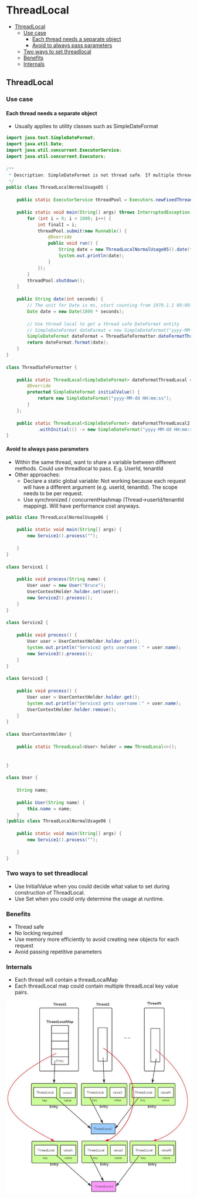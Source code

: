 # ThreadLocal

* [ThreadLocal](threadlocal.md#threadlocal)
  * [Use case](threadlocal.md#use-case)
    * [Each thread needs a separate object](threadlocal.md#each-thread-needs-a-separate-object)
    * [Avoid to always pass parameters](threadlocal.md#avoid-to-always-pass-parameters)
  * [Two ways to set threadlocal](threadlocal.md#two-ways-to-set-threadlocal)
  * [Benefits](threadlocal.md#benefits)
  * [Internals](threadlocal.md#internals)

## ThreadLocal

### Use case

#### Each thread needs a separate object

* Usually applies to utility classes such as SimpleDateFormat

```java
import java.text.SimpleDateFormat;
import java.util.Date;
import java.util.concurrent.ExecutorService;
import java.util.concurrent.Executors;

/**
 * Description: SimpleDateFormat is not thread safe. If multiple threads try to use it, then non thread-safe behaviors might occur (e.g. in this case, printing the same timestamp)
 */
public class ThreadLocalNormalUsage05 {

    public static ExecutorService threadPool = Executors.newFixedThreadPool(10);

    public static void main(String[] args) throws InterruptedException {
        for (int i = 0; i < 1000; i++) {
            int finalI = i;
            threadPool.submit(new Runnable() {
                @Override
                public void run() {
                    String date = new ThreadLocalNormalUsage05().date(finalI);
                    System.out.println(date);
                }
            });
        }
        threadPool.shutdown();
    }

    public String date(int seconds) {
        // The unit for Date is ms, start counting from 1970.1.1 00:00:00 GMT 
        Date date = new Date(1000 * seconds);

        // Use thread local to get a thread safe DateFormat entity
        // SimpleDateFormat dateFormat = new SimpleDateFormat("yyyy-MM-dd HH:mm:ss");
        SimpleDateFormat dateFormat = ThreadSafeFormatter.dateFormatThreadLocal2.get();
        return dateFormat.format(date);
    }
}

class ThreadSafeFormatter {

    public static ThreadLocal<SimpleDateFormat> dateFormatThreadLocal = new ThreadLocal<SimpleDateFormat>() {
        @Override
        protected SimpleDateFormat initialValue() {
            return new SimpleDateFormat("yyyy-MM-dd HH:mm:ss");
        }
    };

    public static ThreadLocal<SimpleDateFormat> dateFormatThreadLocal2 = ThreadLocal
            .withInitial(() -> new SimpleDateFormat("yyyy-MM-dd HH:mm:ss"));
}
```

#### Avoid to always pass parameters

* Within the same thread, want to share a variable between different methods. Could use threadlocal to pass. E.g. UserId, tenantId
* Other approaches:
  * Declare a static global variable: Not working because each request will have a different argument \(e.g. userId, tenantId\). The scope needs to be per request. 
  * Use synchronized / concurrentHashmap \(Thread-&gt;userId/tenantId mapping\). Will have performance cost anyways. 

```java
public class ThreadLocalNormalUsage06 {

    public static void main(String[] args) {
        new Service1().process("");

    }
}

class Service1 {

    public void process(String name) {
        User user = new User("Bruce");
        UserContextHolder.holder.set(user);
        new Service2().process();
    }
}

class Service2 {

    public void process() {
        User user = UserContextHolder.holder.get();
        System.out.println("Service2 gets username：" + user.name);
        new Service3().process();
    }
}

class Service3 {

    public void process() {
        User user = UserContextHolder.holder.get();
        System.out.println("Service3 gets username：" + user.name);
        UserContextHolder.holder.remove();
    }
}

class UserContextHolder {

    public static ThreadLocal<User> holder = new ThreadLocal<>();


}

class User {

    String name;

    public User(String name) {
        this.name = name;
    }
}public class ThreadLocalNormalUsage06 {

    public static void main(String[] args) {
        new Service1().process("");

    }
}
```

### Two ways to set threadlocal

* Use InitialValue when you could decide what value to set during construction of ThreadLocal.
* Use Set when you could only determine the usage at runtime. 

### Benefits

* Thread safe
* No locking required
* Use memory more efficiently to avoid creating new objects for each request
* Avoid passing repetitive parameters

### Internals

* Each thread will contain a threadLocalMap
* Each threadLocal map could contain multiple threadLocal key value pairs.

![](../../.gitbook/assets/multithread-threadlocal.jpeg)

